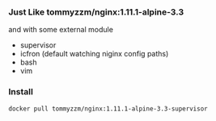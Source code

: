 ### Just Like tommyzzm/nginx:1.11.1-alpine-3.3

and with some external module

- supervisor
- icfron (default watching niginx config paths)
- bash
- vim

### Install
```
docker pull tommyzzm/nginx:1.11.1-alpine-3.3-supervisor
```